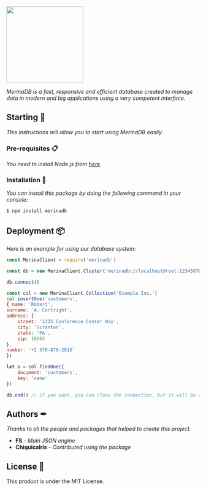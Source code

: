 <img src="https://file.coffee/u/qKRrekJwe9.png" width="200">

*MerinaDB is a fast, responsive and efficient database created to manage data in modern and big applications using a very competent interface.*

## Starting 🚀
*This instructions will allow you to start using MerinaDB easily.*

### Pre-requisites 📋
*You need to install Node.js from [here](https://nodejs.org/)*.

### Installation 🔧
*You can install this package by doing the following command in your console:*
```bash
$ npm install merinadb
```

## Deployment 📦
*Here is an example for using our database system:*
```js
const MerinaClient = require('merinadb')

const db = new MerinaClient.Cluster('merinadb://localhost@root:123456785323') // you can get a cluster in our web

db.connect()

const col = new MerinaClient.Collection('Example Inc.')
col.insertOne('customers',
{ name: 'Robert',
surname: 'A. Cortright',
address: {
    street: '1325 Conference Center Way',
    city: 'Scranton',
    state: 'PA',
    zip: 18503
},
number: '+1 570-878-2815'
})

let o = col.findOne({
    document: 'customers',
    key: 'name'
})

db.end() // if you want, you can close the connection, but it will be automatically closed when you close your project.
```
## Authors ✒
*Thanks to all the people and packages that helped to create this project.*
- **FS** - *Main JSON engine*
- **Chiquicalris** - *Contributed using the package*

## License 📄
This product is under the MIT License.
